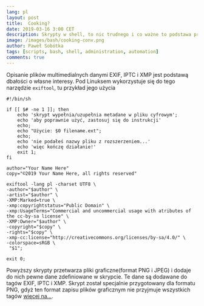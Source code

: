 ```yaml
---
lang: pl
layout: post
title:  Cooking?
date: 2019-03-16 3:00 CET 
description: Skrypty w shell, to nic trudnego i co ważne to podstawa pracy Administratora Systemu Linux. Tu, przykład skryptu automatyzującego pracę Bloggera!
image: /images/bash/cooking-conv.png
author: Paweł Sobótka
tags: [scripts, bash, shell, administration, automation]
comments: true
---
```


Opisanie plików multimedialnych danymi EXIF, IPTC i XMP jest podstawą dbałości o własne interesy. Pod Linuksem wykorzystuje się do tego narzędzie `exiftool`, tu przykład jego użycia

```
#!/bin/sh

if [[ $# -ne 1 ]]; then
    echo 'skrypt wypełnia/uzupełnia metadane w pliku cyfrowym';
    echo 'aby poprawnie użyć, zastosuj się do instrukcji'
    echo;
    echo "Użycie: $0 filename.ext";
    echo;
    echo 'nie podałeś nazwy pliku z rozszerzeniem...' 
    echo 'więc kończę działanie!'
    exit 1;
fi

author="Your Name Here"
copy="©2019 Your Name Here, all rights reserved"

exiftool -lang pl -charset UTF8 \
-author="$author" \
-artist="$author" \
-XMP:Marked=true \
-xmp:copyrightstatus="Public Domain" \
-xmp:UsageTerms="Commercial and uncommercial usage with atributes of the cc-by-sa license" \
-XMP:Owner="$author" \
-copyright="$copy" \
-rights="$copy" \
-xmp-cc:license="http://creativecommons.org/licenses/by-sa/4.0/" \
-colorspace=sRGB \
 "$1";

exit 0;

```

Powyższy skrypty przetwarza pliki graficzne(format PNG i JPEG) i dodaje do nich pewne dane zdefiniowane w skrypcie. Te dane są dodawane do tagów EXIF, IPTC i XMP. Skrypt został specjalnie przygotowany dla formatu PNG, gdyż ten format zapisu plików graficznym nie przyjmuje wszystkich tagów [więcej na...](https://www.sno.phy.queensu.ca/~phil/exiftool/TagNames/PNG.html "PNG Tags Names").
